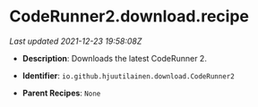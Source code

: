 # CodeRunner2.download.recipe

_Last updated 2021-12-23 19:58:08Z_

- **Description**: Downloads the latest CodeRunner 2.

- **Identifier**: `io.github.hjuutilainen.download.CodeRunner2`

- **Parent Recipes**: `None`